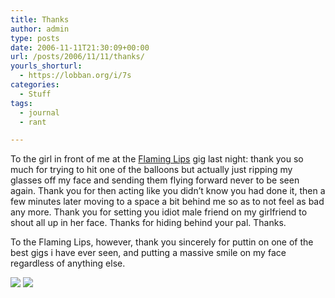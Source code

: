 ```yaml
---
title: Thanks
author: admin
type: posts
date: 2006-11-11T21:30:09+00:00
url: /posts/2006/11/11/thanks/
yourls_shorturl:
  - https://lobban.org/i/7s
categories:
  - Stuff
tags:
  - journal
  - rant

---
```

To the girl in front of me at the <a href="http://www.flaminglips.com/" target="_blank">Flaming Lips</a> gig last night: thank you so much for trying to hit one of the balloons but actually just ripping my glasses off my face and sending them flying forward never to be seen again. Thank you for then acting like you didn’t know you had done it, then a few minutes later moving to a space a bit behind me so as to not feel as bad any more. Thank you for setting you idiot male friend on my girlfriend to shout all up in her face. Thanks for hiding behind your pal. Thanks. 

To the Flaming Lips, however, thank you sincerely for puttin on one of the best gigs i have ever seen, and putting a massive smile on my face regardless of anything else. 

<div class="feedflare">
  <a href="http://feeds.feedburner.com/~f/nonimage?a=s1xDVSSP"><img src="https://feeds.feedburner.com/~f/nonimage?i=s1xDVSSP" /></a> <a href="http://feeds.feedburner.com/~f/nonimage?a=KmhBNgws"><img src="https://feeds.feedburner.com/~f/nonimage?i=KmhBNgws" /></a>
</div>